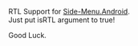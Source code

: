 RTL Support for <a href="https://github.com/Yalantis/Side-Menu.Android">Side-Menu.Android</a>.<br>
Just put isRTL argument to true!

Good Luck.
